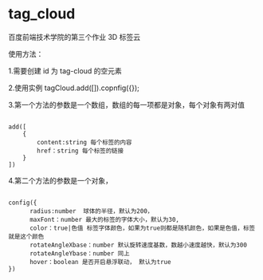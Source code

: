 # tag_cloud
百度前端技术学院的第三个作业 3D 标签云

使用方法：

1.需要创建 id 为 tag-cloud 的空元素

2.使用实例 tagCloud.add([]).copnfig({});

3.第一个方法的参数是一个数组，数组的每一项都是对象，每个对象有两对值

<pre><code>
add([
	{
		content:string 每个标签的内容
		href：string 每个标签的链接
	}
])
</code></pre>
4.第二个方法的参数是一个对象，
<pre><code>
config({
	  radius:number  球体的半径，默认为200，
	  maxFont：number 最大的标签的字体大小，默认为30,
	  color：true|色值 标签字体颜色，如果为true则都是随机颜色，如果是色值，标签就是这个颜色
	  rotateAngleXbase：number 默认旋转速度基数，数越小速度越快，默认为300
	  rotateAngleYbase：number 同上
	  hover：boolean 是否开启悬浮联动， 默认为true
})
</code></pre>

